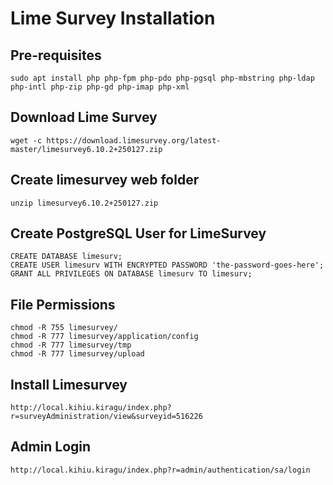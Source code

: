 # Lime Survey Installation


## Pre-requisites
```
sudo apt install php php-fpm php-pdo php-pgsql php-mbstring php-ldap php-intl php-zip php-gd php-imap php-xml
```

## Download Lime Survey

```
wget -c https://download.limesurvey.org/latest-master/limesurvey6.10.2+250127.zip
```

## Create limesurvey web folder
```
unzip limesurvey6.10.2+250127.zip 
```

## Create PostgreSQL User for LimeSurvey

```
CREATE DATABASE limesurv;
CREATE USER limesurv WITH ENCRYPTED PASSWORD 'the-password-goes-here';
GRANT ALL PRIVILEGES ON DATABASE limesurv TO limesurv;
```

## File Permissions
```
chmod -R 755 limesurvey/
chmod -R 777 limesurvey/application/config
chmod -R 777 limesurvey/tmp
chmod -R 777 limesurvey/upload
```

## Install Limesurvey
```
http://local.kihiu.kiragu/index.php?r=surveyAdministration/view&surveyid=516226
```
## Admin Login
```
http://local.kihiu.kiragu/index.php?r=admin/authentication/sa/login
```